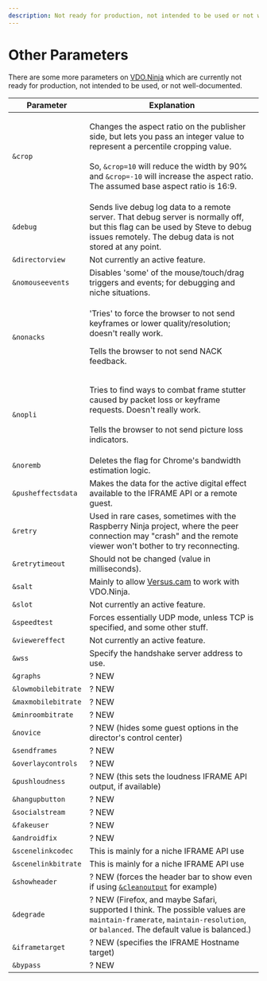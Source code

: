 ```yaml
---
description: Not ready for production, not intended to be used or not well-documented
---
```


# Other Parameters

There are some more parameters on [VDO.Ninja](https://vdo.ninja/) which are currently not ready for production, not intended to be used, or not well-documented.

| Parameter           | Explanation                                                                                                                                                                                                                                                                                                   |
| ------------------- | ------------------------------------------------------------------------------------------------------------------------------------------------------------------------------------------------------------------------------------------------------------------------------------------------------------- |
| `&crop`             | <p>Changes the aspect ratio on the publisher side, but lets you pass an integer value to represent a percentile cropping value.<br><br>So, <code>&#x26;crop=10</code> will reduce the width by 90% and <code>&#x26;crop=-10</code> will increase the aspect ratio. The assumed base aspect ratio is 16:9.</p> |
| `&debug`            | Sends live debug log data to a remote server. That debug server is normally off, but this flag can be used by Steve to debug issues remotely. The debug data is not stored at any point.                                                                                                                      |
| `&directorview`     | Not currently an active feature.                                                                                                                                                                                                                                                                              |
| `&nomouseevents`    | Disables 'some' of the mouse/touch/drag triggers and events; for debugging and niche situations.                                                                                                                                                                                                              |
| `&nonacks`          | <p>'Tries' to force the browser to not send keyframes or lower quality/resolution; doesn't really work.</p><p></p><p>Tells the browser to not send NACK feedback.</p>                                                                                                                                         |
| `&nopli`            | <p>Tries to find ways to combat frame stutter caused by packet loss or keyframe requests. Doesn't really work.<br><br>Tells the browser to not send picture loss indicators.</p>                                                                                                                              |
| `&noremb`           | Deletes the flag for Chrome's bandwidth estimation logic.                                                                                                                                                                                                                                                     |
| `&pusheffectsdata`  | Makes the data for the active digital effect available to the IFRAME API or a remote guest.                                                                                                                                                                                                                   |
| `&retry`            | Used in rare cases, sometimes with the Raspberry Ninja project, where the peer connection may "crash" and the remote viewer won't bother to try reconnecting.                                                                                                                                                 |
| `&retrytimeout`     | Should not be changed (value in milliseconds).                                                                                                                                                                                                                                                                |
| `&salt`             | Mainly to allow [Versus.cam](steves-helper-apps/versus.cam.md) to work with VDO.Ninja.                                                                                                                                                                                                                        |
| `&slot`             | Not currently an active feature.                                                                                                                                                                                                                                                                              |
| `&speedtest`        | Forces essentially UDP mode, unless TCP is specified, and some other stuff.                                                                                                                                                                                                                                   |
| `&viewereffect`     | Not currently an active feature.                                                                                                                                                                                                                                                                              |
| `&wss`              | Specify the handshake server address to use.                                                                                                                                                                                                                                                                  |
| `&graphs`           | ? NEW                                                                                                                                                                                                                                                                                                         |
| `&lowmobilebitrate` | ? NEW                                                                                                                                                                                                                                                                                                         |
| `&maxmobilebitrate` | ? NEW                                                                                                                                                                                                                                                                                                         |
| `&minroombitrate`   | ? NEW                                                                                                                                                                                                                                                                                                         |
| `&novice`           | ? NEW (hides some guest options in the director's control center)                                                                                                                                                                                                                                             |
| `&sendframes`       | ? NEW                                                                                                                                                                                                                                                                                                         |
| `&overlaycontrols`  | ? NEW                                                                                                                                                                                                                                                                                                         |
| `&pushloudness`     | ? NEW (this sets the loudness IFRAME API output, if available)                                                                                                                                                                                                                                                |
| `&hangupbutton`     | ? NEW                                                                                                                                                                                                                                                                                                         |
| `&socialstream`     | ? NEW                                                                                                                                                                                                                                                                                                         |
| `&fakeuser`         | ? NEW                                                                                                                                                                                                                                                                                                         |
| `&androidfix`       | ? NEW                                                                                                                                                                                                                                                                                                         |
| `&scenelinkcodec`   | This is mainly for a niche IFRAME API use                                                                                                                                                                                                                                                                     |
| `&scenelinkbitrate` | This is mainly for a niche IFRAME API use                                                                                                                                                                                                                                                                     |
| `&showheader`       | ? NEW (forces the header bar to show even if using [`&cleanoutput`](advanced-settings/design-parameters/cleanoutput.md) for example)                                                                                                                                                                          |
| `&degrade`          | ? NEW (Firefox, and maybe Safari, supported I think. The possible values are `maintain-framerate`, `maintain-resolution`, or `balanced`. The default value is balanced.)                                                                                                                                      |
| `&iframetarget`     | ? NEW (specifies the IFRAME Hostname target)                                                                                                                                                                                                                                                                  |
| `&bypass`           | ? NEW                                                                                                                                                                                                                                                                                                         |
